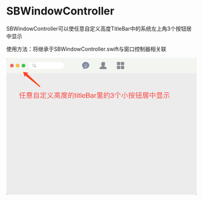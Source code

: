 # SBWindowController

SBWindowController可以使任意自定义高度TitleBar中的系统左上角3个按钮居中显示

使用方法：将继承于SBWindowController.swift与窗口控制器相关联

![1](https://github.com/shibiao/SBWindowController/blob/master/WX20180126-103536.png)
